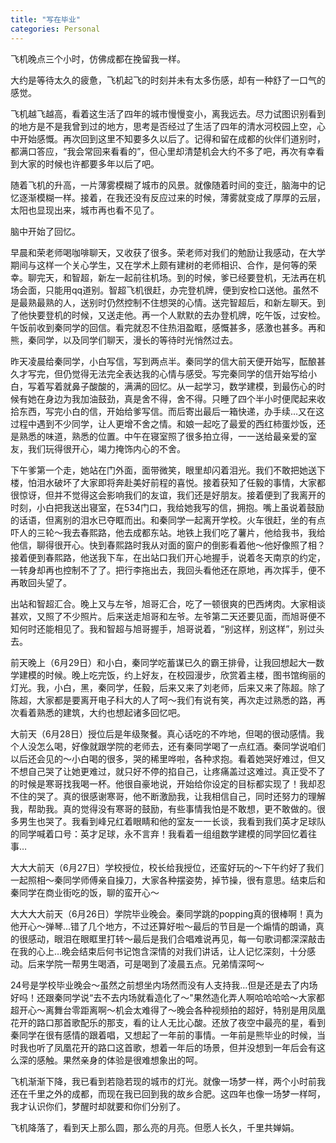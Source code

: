 ```yaml
---
title: "写在毕业"
categories: Personal
---
```


飞机晚点三个小时，仿佛成都在挽留我一样。

大约是等待太久的疲惫，飞机起飞的时刻并未有太多伤感，却有一种舒了一口气的感觉。

飞机越飞越高，看着这生活了四年的城市慢慢变小，离我远去。尽力试图识别看到的地方是不是我曾到过的地方，思考是否经过了生活了四年的清水河校园上空，心中开始感慨。再次回到这里不知要多久以后了。记得和留在成都的伙伴们道别时，都满口答应，“我会常回来看看的”，但心里却清楚机会大约不多了吧，再次有幸看到大家的时候也许都要多年以后了吧。

随着飞机的升高，一片薄雾模糊了城市的风景。就像随着时间的变迁，脑海中的记忆逐渐模糊一样。接着，在我还没有反应过来的时候，薄雾就变成了厚厚的云层，太阳也显现出来，城市再也看不见了。

脑中开始了回忆。

早晨和荣老师喝咖啡聊天，又收获了很多。荣老师对我们的勉励让我感动，在大学期间与这样一个关心学生，又在学术上颇有建树的老师相识、合作，是何等的荣幸。聊完天，和智超，新左一起前往机场。到的时候，爹已经要登机，无法再在机场会面，只能用qq道别。智超飞机很赶，办完登机牌，便到安检口送他。虽然不是最熟最熟的人，送别时仍然控制不住想哭的心情。送完智超后，和新左聊天。到了他快要登机的时候，又送走他。再一个人默默的去办登机牌，吃午饭，过安检。午饭前收到秦同学的回信。看完就忍不住热泪盈眶，感慨甚多，感激也甚多。再和熊，秦同学，以及同学们聊天，漫长的等待时光悄然过去。

昨天凌晨给秦同学，小白写信，写到两点半。秦同学的信大前天便开始写，酝酿甚久才写完，但仍觉得无法完全表达我的心情与感受。写完秦同学的信开始写给小白，写着写着就鼻子酸酸的，满满的回忆。从一起学习，数学建模，到最伤心的时候有她在身边为我加油鼓劲，真是舍不得，舍不得。只睡了四个半小时便爬起来收拾东西，写完小白的信，开始给爹写信。而后寄出最后一箱快递，办手续…又在这过程中遇到不少同学，让人更增不舍之情。和娘一起吃了最爱的西红柿蛋炒饭，还是熟悉的味道，熟悉的位置。中午在寝室照了很多拍立得，一一送给最亲爱的室友，我们玩得很开心，竭力掩饰内心的不舍。

下午爹第一个走，她站在门外面，面带微笑，眼里却闪着泪光。我们不敢把她送下楼，怕泪水破坏了大家即将奔赴美好前程的喜悦。接着获知了任毅的事情，大家都很惊讶，但并不觉得这会影响我们的友谊，我们还是好朋友。接着便到了我离开的时刻，小白把我送出寝室，在534门口，我给她我写的信，拥抱。嘴上虽说着鼓励的话语，但离别的泪水已夺眶而出。和秦同学一起离开学校。火车很赶，坐的有点吓人的三轮～我去春熙路，他去成都东站。地铁上我们吃了薯片，他给我书，我给他信，聊得很开心。快到春熙路时我从对面的窗户的倒影看着他～他好像照了相？接着便到春熙路，他送我下车，在出站口我们开心地握手，说着冬天南京的约定，一转身却再也控制不了了。把行李拖出去，我回头看他还在原地，再次挥手，便不再敢回头望了。

出站和智超汇合。晚上又与左爷，旭哥汇合，吃了一顿很爽的巴西烤肉。大家相谈甚欢，又照了不少照片。后来送走旭哥和左爷。左爷第二天还要见面，而旭哥便不知何时还能相见了。我和智超与旭哥握手，旭哥说着，“别这样，别这样”，别过头去。

前天晚上（6月29日）和小白，秦同学吃蓄谋已久的霸王排骨，让我回想起大一数学建模的时候。晚上吃完饭，约上好友，在校园漫步，欣赏着主楼，图书馆绚丽的灯光。我，小白，黑，秦同学，任毅，后来又来了刘老师，后来又来了陈超。除了陈超，大家都是要离开电子科大的人了呵～我们有说有笑，再次走过熟悉的路，再次看着熟悉的建筑，大约也想起诸多回忆吧。

大前天（6月28日）授位后是年级聚餐。真心话吃的不咋地，但喝的很动感情。我个人没怎么喝，好像就跟学院的老师去，还有秦同学喝了一点红酒。秦同学说咱们以后还会见的～小白喝的很多，哭的稀里哗啦，各种求抱。看着她哭好难过，但又不想自己哭了让她更难过，就只好不停的掐自己，让疼痛盖过这难过。真正受不了的时候是寒哥找我喝一杯。他很自豪地说，开始给你设定的目标都实现了！我却忍不住的哭了。真的很感谢寒哥，他不断激励我，让我相信自己，同时还努力的理解我，帮助我。真的觉得没有寒哥的鼓励，有些事情我怕是不敢想，更不敢做的。很多男生也哭了。我看到峰兄红着眼睛和他的室友一一长谈，我看到我们英才足球队的同学喊着口号：英才足球，永不言弃！我看着一组组数学建模的同学回忆着往事… 

大大大前天（6月27日）学校授位，校长给我授位，还蛮好玩的～下午约好了我们一起照相～秦同学师傅亲自操刀，大家各种摆姿势，掉节操，很有意思。结束后和秦同学在商业街吃的饭，聊的蛮开心～

大大大大前天（6月26日）学院毕业晚会。秦同学跳的popping真的很棒啊！真为他开心～弹琴…错了几个地方，不过还算好啦～最后的节目是一个煽情的朗诵，真的很感动，眼泪在眼眶里打转～最后是我们合唱难说再见，每一句歌词都深深敲击在我的心上…晚会结束后何书记饱含深情的对我们讲话，让人记忆深刻，十分感动。后来学院一帮男生喝酒，可是喝到了凌晨五点。兄弟情深呵～

24号是学校毕业晚会～虽然之前想坐内场然而没有人支持我…但是还是去了内场好吗！还跟秦同学说“去不去内场就看造化了～"果然造化弄人啊哈哈哈哈～大家都超开心～离舞台零距离啊～机会太难得了～晚会各种视频拍的超好，特别是用凤凰花开的路口那首歌配乐的那支，看的让人无比心酸。还放了夜空中最亮的星，看到秦同学在很有感情的跟着唱，又想起了一年前的事情。一年前是熊毕业的时候，当时我也听了凤凰花开的路口这首歌，想着一年后的场景，但并没想到一年后会有这么深的感触。果然亲身的体验是很难想象出的呵。

飞机渐渐下降，我已看到若隐若现的城市的灯光。就像一场梦一样，两个小时前我还在千里之外的成都，而现在我已回到我的故乡合肥。这四年也像一场梦一样呵，我才认识你们，梦醒时却就要和你们分别了。


飞机降落了，看到天上那么圆，那么亮的月亮。但愿人长久，千里共婵娟。